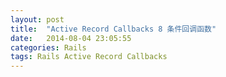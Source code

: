```yaml
---
layout: post
title:  "Active Record Callbacks 8 条件回调函数"
date:   2014-08-04 23:05:55
categories: Rails
tags: Rails Active Record Callbacks
---
```

